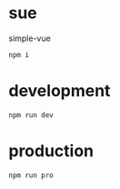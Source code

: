 # sue
simple-vue

```
npm i
```

# development
```
npm run dev
```

# production
```
npm run pro
```